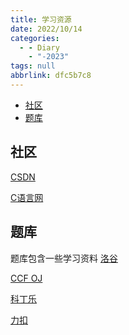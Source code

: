 ```yaml
---
title: 学习资源
date: 2022/10/14
categories:
  - - Diary
    - "-2023"
tags: null
abbrlink: dfc5b7c8
---
```



<!-- TOC -->

- [社区](#社区)
- [题库](#题库)

<!-- /TOC -->
## 社区
[CSDN](https://www.csdn.net/)

[C语言网](https://www.dotcpp.com/)  



## 题库
题库包含一些学习资料
[洛谷](https://www.luogu.org/)

[CCF OJ](http://oj.noi.cn/oj/#main/home)

[科丁乐](http://oj.codingle.cn/#/ebank)

[力扣](https://leetcode-cn.com/)
